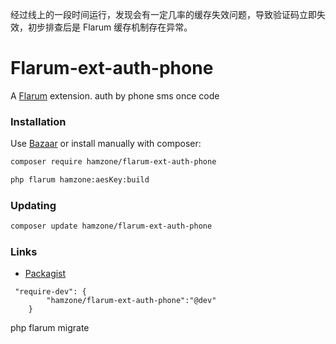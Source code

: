 经过线上的一段时间运行，发现会有一定几率的缓存失效问题，导致验证码立即失效，初步排查后是 Flarum 缓存机制存在异常。

# Flarum-ext-auth-phone

A [Flarum](http://flarum.org) extension. auth by phone sms once code

### Installation

Use [Bazaar](https://discuss.flarum.org/d/5151-flagrow-bazaar-the-extension-marketplace) or install manually with composer:

```sh
composer require hamzone/flarum-ext-auth-phone
```
  
```sh
php flarum hamzone:aesKey:build
```

### Updating

```sh
composer update hamzone/flarum-ext-auth-phone
```

### Links

- [Packagist](https://packagist.org/packages/hamzone/flarum-ext-auth-phone)

```
 "require-dev": {
        "hamzone/flarum-ext-auth-phone":"@dev"
    }
```

php flarum migrate
